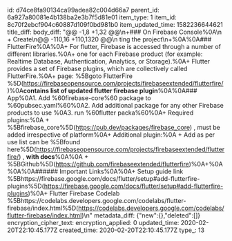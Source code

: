 id: d74ce8fa90134ca99adea82c004d66a7
parent_id: 6a927a80081e4b138ba2e3b7f5d81e01
item_type: 1
item_id: 8c70f2ebcf904c60887d109f0bd981b0
item_updated_time: 1582236644621
title_diff: 
body_diff: "@@ -1,8 +1,32 @@\n+### On Firebase Console%0A\n + Create\n@@ -110,16 +110,1320 @@\n ting the project\n+%0A%0A### FlutterFire%0A%0A+ For flutter, Firebase is accessed through a number of different libraries.%0A+ one for each Firebase product (for example: Realtime Database, Authentication, Analytics, or Storage).%0A+ Flutter provides a set of Firebase plugins, which are collectively called FlutterFire.%0A+ page: %5Bgoto FlutterFire %5D(https://firebaseopensource.com/projects/firebaseextended/flutterfire/)%0A**contains list of updated flutter firebase plugin**%0A%0A### App%0A1. Add %60firebase-core%60 package to %60pubsec.yaml%60%0A2. Add additional package for any other Firebase products to use %0A3. run %60flutter packa%60%0A+ Required plugins:%0A    + %5Bfirebase_core%5D(https://pub.dev/packages/firebase_core) , must be added irrespective of platform%0A+ Additional plugin:%0A    + Add as per use list can be %5Bfound here%5D(https://firebaseopensource.com/projects/firebaseextended/flutterfire/) , **with docs**%0A%0A    + %5BGithub%5D(https://github.com/firebaseextended/flutterfire)%0A+%0A%0A%0A###### Important  Links%0A%0A+ Setup guide link %5Bhttps://firebase.google.com/docs/flutter/setup#add-flutterfire-plugins%5D(https://firebase.google.com/docs/flutter/setup#add-flutterfire-plugins)%0A+ Flutter Firebase Codelab %5Bhttps://codelabs.developers.google.com/codelabs/flutter-firebase/index.html%5D(https://codelabs.developers.google.com/codelabs/flutter-firebase/index.html)\n"
metadata_diff: {"new":{},"deleted":[]}
encryption_cipher_text: 
encryption_applied: 0
updated_time: 2020-02-20T22:10:45.177Z
created_time: 2020-02-20T22:10:45.177Z
type_: 13